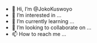 - 👋 Hi, I’m @JokoKuswoyo
- 👀 I’m interested in ...
- 🌱 I’m currently learning ...
- 💞️ I’m looking to collaborate on ...
- 📫 How to reach me ...

<!---
JokoKuswoyo/JokoKuswoyo is a ✨ special ✨ repository because its `README.md` (this file) appears on your GitHub profile.
You can click the Preview link to take a look at your changes.
--->
